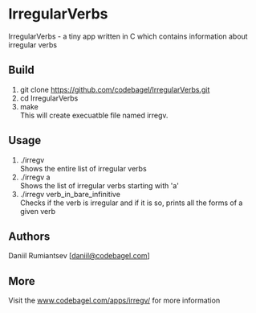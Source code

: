 # IrregularVerbs
IrregularVerbs - a tiny app written in C which contains information about irregular verbs
## Build
1. git clone https://github.com/codebagel/IrregularVerbs.git  
2. cd IrregularVerbs  
3. make  
This will create execuatble file named irregv.
## Usage
1. ./irregv  
Shows the entire list of irregular verbs
2. ./irregv a  
Shows the list of irregular verbs starting with 'a'
3. ./irregv verb_in_bare_infinitive  
Checks if the verb is irregular and if it is so, prints all the forms of a given verb
## Authors
Daniil Rumiantsev [daniil@codebagel.com]
## More
Visit the www.codebagel.com/apps/irregv/ for more information
